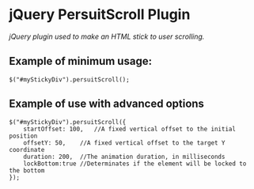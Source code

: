 # jQuery PersuitScroll Plugin
*jQuery plugin used to make an HTML stick to user scrolling.*

Example of minimum usage:
-------------------------

	$("#myStickyDiv").persuitScroll();

Example of use with advanced options
------------------------------------

	$("#myStickyDiv").persuitScroll({
	    startOffset: 100,	//A fixed vertical offset to the initial position
	    offsetY: 50,	//A fixed vertical offset to the target Y coordinate
	    duration: 200,	//The animation duration, in milliseconds
	    lockBottom:true	//Determinates if the element will be locked to the bottom
	});
